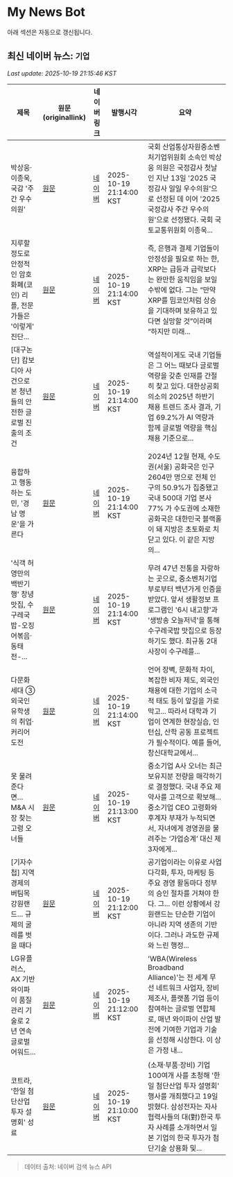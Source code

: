 # My News Bot

아래 섹션은 자동으로 갱신됩니다.

<!-- NEWS:START -->
## 최신 네이버 뉴스: `기업`
_Last update: 2025-10-19 21:15:46 KST_

| 제목 | 원문(originallink) | 네이버 링크 | 발행시각 | 요약 |
|---|---|---|---|---|
| 박상웅·이종욱, 국감 '주간 우수의원' | [원문](http://www.gnmaeil.com/news/articleView.html?idxno=572782) | [네이버](http://www.gnmaeil.com/news/articleView.html?idxno=572782) | 2025-10-19 21:14:00 KST | 국회 산업통상자원중소벤처기업위원회 소속인 박상웅 의원은 국정감사 첫날인 지난 13일 '2025 국정감사 일일 우수의원'으로 선정된 데 이어 '2025 국정감사 주간 우수의원'으로 선정됐다. 국회 국토교통위원회 이종욱... |
| 지루할 정도로 안정적인 암호화폐(코인) 리플, 전문가들은 '이렇게' 진단... | [원문](https://www.wikitree.co.kr/articles/1089035) | [네이버](https://www.wikitree.co.kr/articles/1089035) | 2025-10-19 21:14:00 KST | 즉, 은행과 결제 기업들이 안정성을 필요로 하는 한, XRP는 급등과 급락보다는 완만한 움직임을 보일 수밖에 없다. 그는 “만약 XRP를 밈코인처럼 상승을 기대하며 보유하고 있다면 실망할 것”이라며 “하지만 미래... |
| [대구논단] 캄보디아 사건으로 본 청년들의 안전한 글로벌 진출의 조건 | [원문](https://www.idaegu.co.kr/news/articleView.html?idxno=526712) | [네이버](https://www.idaegu.co.kr/news/articleView.html?idxno=526712) | 2025-10-19 21:14:00 KST | 역설적이게도 국내 기업들은 그 어느 때보다 글로벌 역량을 갖춘 인재를 간절히 찾고 있다. 대한상공회의소의 2025년 하반기 채용 트렌드 조사 결과, 기업 69.2%가 AI 역량과 함께 글로벌 역량을 핵심 채용 기준으로... |
| 융합하고 행동하는 도민, '경남 명운'을 가른다 | [원문](http://www.gnmaeil.com/news/articleView.html?idxno=572859) | [네이버](http://www.gnmaeil.com/news/articleView.html?idxno=572859) | 2025-10-19 21:14:00 KST | 2024년 12월 현재, 수도권(서울) 공화국은 인구 2604만 명으로 전체 인구의 50.9%가 집중됐고 국내 500대 기업 본사 77% 가 수도권에 소재한 공화국은 대한민국 블랙홀이 돼 지방은 초토화로 치닫고 있다. 이 같은 지방의... |
| '식객 허영만의 백반기행' 창녕 맛집, 수구레국밥-오징어볶음·동태전-... | [원문](https://www.topstarnews.net/news/articleView.html?idxno=15843822) | [네이버](https://www.topstarnews.net/news/articleView.html?idxno=15843822) | 2025-10-19 21:14:00 KST | 무려 47년 전통을 자랑하는 곳으로, 중소벤처기업부로부터 백년가게 인증을 받았다. 앞서 생활정보 프로그램인 '6시 내고향'과 '생방송 오늘저녁'을 통해 수구레국밥 맛집으로 등장하기도 했다. 최규동 2대 사장이 수구레를... |
| 다문화 세대 ③ 외국인 유학생의 취업·커리어 도전 | [원문](http://www.gnmaeil.com/news/articleView.html?idxno=572856) | [네이버](http://www.gnmaeil.com/news/articleView.html?idxno=572856) | 2025-10-19 21:14:00 KST | 언어 장벽, 문화적 차이, 복잡한 비자 제도, 외국인 채용에 대한 기업의 소극적 태도 등이 앞길을 가로막고... 따라서 대학과 기업이 연계한 현장실습, 인턴십, 산학 공동 프로젝트가 필수적이다. 예를 들어, 창신대학교에서... |
| 못 물려준다면…M&A 시장 찾는 고령 오너들 | [원문](http://www.edaily.co.kr/news/newspath.asp?newsid=01908966642334560) | [네이버](https://n.news.naver.com/mnews/article/018/0006141841?sid=101) | 2025-10-19 21:13:00 KST | 중소기업 A사 오너는 최근 보유지분 전량을 매각하기로 결정했다. 국내 주요 제약사를 고객으로 확보해... 중소기업 CEO 고령화와 후계자 부재가 누적되면서, 자녀에게 경영권을 물려주는 ‘가업승계’ 대신 제3자에게... |
| [기자수첩] 지역경제의 버팀목 강원랜드… 규제의 굴레를 벗을 때다 | [원문](https://www.sentv.co.kr/article/view/sentv202510190026) | [네이버](https://www.sentv.co.kr/article/view/sentv202510190026) | 2025-10-19 21:12:00 KST | 공기업이라는 이유로 사업 다각화, 투자, 마케팅 등 주요 경영 활동마다 정부의 승인 절차를 거쳐야 한다. 그... 이런 상황에서 강원랜드는 단순한 기업이 아니라 지역 생존의 기반이다. 그러나 과도한 규제와 느린 행정... |
| LG유플러스, AX 기반 와이파이 품질 관리 기술로 2년 연속 글로벌 어워드... | [원문](https://www.webeconomy.co.kr/news/articleView.html?idxno=2026542) | [네이버](https://www.webeconomy.co.kr/news/articleView.html?idxno=2026542) | 2025-10-19 21:12:00 KST | 'WBA(Wireless Broadband Alliance)'는 전 세계 무선 네트워크 사업자, 장비 제조사, 플랫폼 기업 등이 참여하는 글로벌 연합체로, 매년 와이파이 산업 발전에 기여한 기업과 기술을 선정해 시상한다. 이 상은 가정 내... |
| 코트라, '한일 첨단산업 투자 설명회' 성료 | [원문](https://www.sentv.co.kr/article/view/sentv202510190025) | [네이버](https://www.sentv.co.kr/article/view/sentv202510190025) | 2025-10-19 21:10:00 KST | (소재·부품·장비) 기업 100여개 사를 초청해 '한일 첨단산업 투자 설명회' 행사를 개최했다고 19일 밝혔다. 삼성전자는 자사 협력사들의 대(對)한국 투자 사례를 소개하면서 일본 기업의 한국 투자가 첨단기술 상용화 및... |

> 데이터 출처: 네이버 검색 뉴스 API
<!-- NEWS:END -->
